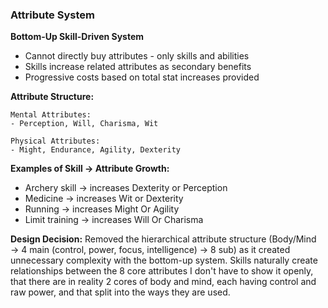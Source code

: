 ### Attribute System

**Bottom-Up Skill-Driven System**
- Cannot directly buy attributes - only skills and abilities
- Skills increase related attributes as secondary benefits
- Progressive costs based on total stat increases provided

**Attribute Structure:**
```
Mental Attributes:
- Perception, Will, Charisma, Wit

Physical Attributes:
- Might, Endurance, Agility, Dexterity
```

**Examples of Skill → Attribute Growth:**
- Archery skill → increases Dexterity or Perception
- Medicine → increases Wit or Dexterity  
- Running → increases Might Or Agility
- Limit training → increases Will Or Charisma



**Design Decision:** Removed the hierarchical attribute structure (Body/Mind → 4 main (control, power, focus, intelligence) → 8 sub) as it created unnecessary complexity with the bottom-up system. Skills naturally create relationships between the 8 core attributes I don't have to show it openly, that there are in reality 2 cores of body and mind, each having control and raw power, and that split into the ways they are used.

